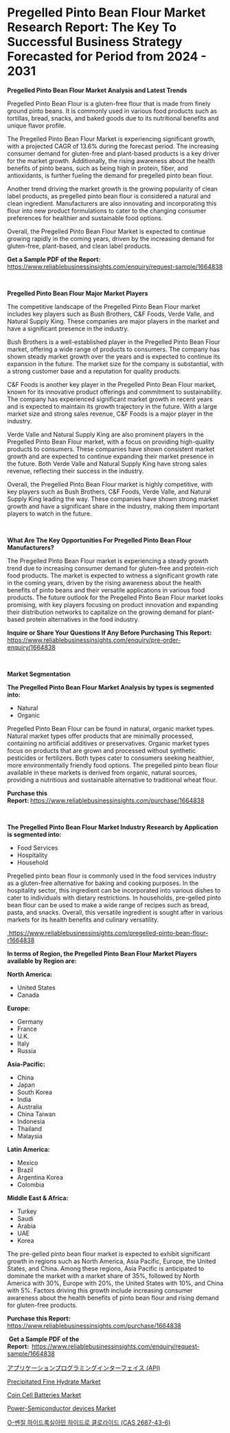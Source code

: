 <p><h1>Pregelled Pinto Bean Flour Market Research Report: The Key To Successful Business Strategy Forecasted for Period from 2024 - 2031</h1></p><p><strong>Pregelled Pinto Bean Flour Market Analysis and Latest Trends</strong></p>
<p><p>Pregelled Pinto Bean Flour is a gluten-free flour that is made from finely ground pinto beans. It is commonly used in various food products such as tortillas, bread, snacks, and baked goods due to its nutritional benefits and unique flavor profile.</p><p>The Pregelled Pinto Bean Flour Market is experiencing significant growth, with a projected CAGR of 13.6% during the forecast period. The increasing consumer demand for gluten-free and plant-based products is a key driver for the market growth. Additionally, the rising awareness about the health benefits of pinto beans, such as being high in protein, fiber, and antioxidants, is further fueling the demand for pregelled pinto bean flour.</p><p>Another trend driving the market growth is the growing popularity of clean label products, as pregelled pinto bean flour is considered a natural and clean ingredient. Manufacturers are also innovating and incorporating this flour into new product formulations to cater to the changing consumer preferences for healthier and sustainable food options.</p><p>Overall, the Pregelled Pinto Bean Flour Market is expected to continue growing rapidly in the coming years, driven by the increasing demand for gluten-free, plant-based, and clean label products.</p></p>
<p><strong>Get a Sample PDF of the Report:&nbsp;</strong> <a href="https://www.reliablebusinessinsights.com/enquiry/request-sample/1664838">https://www.reliablebusinessinsights.com/enquiry/request-sample/1664838</a></p>
<p>&nbsp;</p>
<p><strong>Pregelled Pinto Bean Flour Major Market Players</strong></p>
<p><p>The competitive landscape of the Pregelled Pinto Bean Flour market includes key players such as Bush Brothers, C&F Foods, Verde Valle, and Natural Supply King. These companies are major players in the market and have a significant presence in the industry.</p><p>Bush Brothers is a well-established player in the Pregelled Pinto Bean Flour market, offering a wide range of products to consumers. The company has shown steady market growth over the years and is expected to continue its expansion in the future. The market size for the company is substantial, with a strong customer base and a reputation for quality products.</p><p>C&F Foods is another key player in the Pregelled Pinto Bean Flour market, known for its innovative product offerings and commitment to sustainability. The company has experienced significant market growth in recent years and is expected to maintain its growth trajectory in the future. With a large market size and strong sales revenue, C&F Foods is a major player in the industry.</p><p>Verde Valle and Natural Supply King are also prominent players in the Pregelled Pinto Bean Flour market, with a focus on providing high-quality products to consumers. These companies have shown consistent market growth and are expected to continue expanding their market presence in the future. Both Verde Valle and Natural Supply King have strong sales revenue, reflecting their success in the industry.</p><p>Overall, the Pregelled Pinto Bean Flour market is highly competitive, with key players such as Bush Brothers, C&F Foods, Verde Valle, and Natural Supply King leading the way. These companies have shown strong market growth and have a significant share in the industry, making them important players to watch in the future.</p></p>
<p>&nbsp;</p>
<p><strong>What Are The Key Opportunities For Pregelled Pinto Bean Flour Manufacturers?</strong></p>
<p><p>The Pregelled Pinto Bean Flour market is experiencing a steady growth trend due to increasing consumer demand for gluten-free and protein-rich food products. The market is expected to witness a significant growth rate in the coming years, driven by the rising awareness about the health benefits of pinto beans and their versatile applications in various food products. The future outlook for the Pregelled Pinto Bean Flour market looks promising, with key players focusing on product innovation and expanding their distribution networks to capitalize on the growing demand for plant-based protein alternatives in the food industry.</p></p>
<p><strong>Inquire or Share Your Questions If Any Before Purchasing This Report:</strong> <a href="https://www.reliablebusinessinsights.com/enquiry/pre-order-enquiry/1664838">https://www.reliablebusinessinsights.com/enquiry/pre-order-enquiry/1664838</a></p>
<p>&nbsp;</p>
<p><strong>Market Segmentation</strong></p>
<p><strong>The Pregelled Pinto Bean Flour Market Analysis by types is segmented into:</strong></p>
<p><ul><li>Natural</li><li>Organic</li></ul></p>
<p><p>Pregelled Pinto Bean Flour can be found in natural, organic market types. Natural market types offer products that are minimally processed, containing no artificial additives or preservatives. Organic market types focus on products that are grown and processed without synthetic pesticides or fertilizers. Both types cater to consumers seeking healthier, more environmentally friendly food options. The pregelled pinto bean flour available in these markets is derived from organic, natural sources, providing a nutritious and sustainable alternative to traditional wheat flour.</p></p>
<p><strong>Purchase this Report:&nbsp;</strong><a href="https://www.reliablebusinessinsights.com/purchase/1664838">https://www.reliablebusinessinsights.com/purchase/1664838</a></p>
<p>&nbsp;</p>
<p><strong>The Pregelled Pinto Bean Flour Market Industry Research by Application is segmented into:</strong></p>
<p><ul><li>Food Services</li><li>Hospitality</li><li>Household</li></ul></p>
<p><p>Pregelled pinto bean flour is commonly used in the food services industry as a gluten-free alternative for baking and cooking purposes. In the hospitality sector, this ingredient can be incorporated into various dishes to cater to individuals with dietary restrictions. In households, pre-gelled pinto bean flour can be used to make a wide range of recipes such as bread, pasta, and snacks. Overall, this versatile ingredient is sought after in various markets for its health benefits and culinary versatility.</p></p>
<p><a href="https://www.reliablebusinessinsights.com/pregelled-pinto-bean-flour-r1664838">&nbsp;https://www.reliablebusinessinsights.com/pregelled-pinto-bean-flour-r1664838</a></p>
<p><strong>In terms of Region, the Pregelled Pinto Bean Flour Market Players available by Region are:</strong></p>
<p>
    <p> <strong> North America: </strong>
        <ul>
            <li>United States</li>
            <li>Canada</li>
        </ul>
        </p> 
    <p> <strong> Europe: </strong>
        <ul>
            <li>Germany</li>
            <li>France</li>
            <li>U.K.</li>
            <li>Italy</li>
            <li>Russia</li>
        </ul>
        </p> 
    <p> <strong> Asia-Pacific: </strong>
        <ul>
            <li>China</li>
            <li>Japan</li>
            <li>South Korea</li>
            <li>India</li>
            <li>Australia</li>
            <li>China Taiwan</li>
            <li>Indonesia</li>
            <li>Thailand</li>
            <li>Malaysia</li>
        </ul>
        </p> 
    <p> <strong> Latin America: </strong>
        <ul>
            <li>Mexico</li>
            <li>Brazil</li>
            <li>Argentina Korea</li>
            <li>Colombia</li>
        </ul>
        </p> 
    <p> <strong> Middle East & Africa: </strong>
        <ul>
            <li>Turkey</li>
            <li>Saudi</li>
            <li>Arabia</li>
            <li>UAE</li>
            <li>Korea</li>
        </ul>
    </p>
    </p>
<p><p>The pre-gelled pinto bean flour market is expected to exhibit significant growth in regions such as North America, Asia Pacific, Europe, the United States, and China. Among these regions, Asia Pacific is anticipated to dominate the market with a market share of 35%, followed by North America with 30%, Europe with 20%, the United States with 10%, and China with 5%. Factors driving this growth include increasing consumer awareness about the health benefits of pinto bean flour and rising demand for gluten-free products.</p></p>
<p><strong>Purchase this Report: </strong><a href="https://www.reliablebusinessinsights.com/purchase/1664838">https://www.reliablebusinessinsights.com/purchase/1664838</a></p>
<p>&nbsp;<strong>Get a Sample PDF of the Report:&nbsp;&nbsp;</strong><a href="https://www.reliablebusinessinsights.com/enquiry/request-sample/1664838">https://www.reliablebusinessinsights.com/enquiry/request-sample/1664838</a></p>
<p><strong></strong></p>
<p><p><a href="https://github.com/lababdou/Market-Research-Report-List-4/blob/main/804426696905.md">アプリケーションプログラミングインターフェイス (API)</a></p><p><a href="https://github.com/DeonteStanton2023/Market-Research-Report-List-1/blob/main/precipitated-fine-hydrate-market.md">Precipitated Fine Hydrate Market</a></p><p><a href="https://issuu.com/reportprime-2/docs/coin-cell-batteries-market-size-2030.pptx">Coin Cell Batteries Market</a></p><p><a href="https://github.com/Glendatilghmankmgz0rbhwpy/Market-Research-Report-List-2/blob/main/power-semiconductor-devices-market.md">Power-Semiconductor devices Market</a></p><p><a href="https://github.com/fredrickeglers/Market-Research-Report-List-2/blob/main/525214788506.md">O-벤질 하이드록실아민 하이드로 클로라이드 (CAS 2687-43-6)</a></p></p>